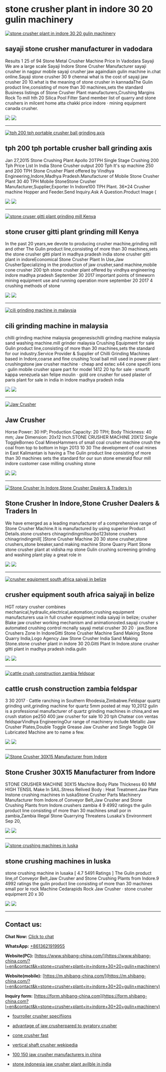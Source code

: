 # stone crusher plant in indore 30 20 gulin machinery

<a href="https://swt.shibang-china.com/?l=en&img&k=stone+crusher+plant+in+indore+30+20+gulin+machinery" target="_blank">![stone crusher plant in indore 30 20 gulin machinery](http://static.shibang-china.com/all-800x300/1291.jpg)</a>

## sayaji stone crusher manufacturer in vadodara
Results 1 25 of 94 Stone Metal Crusher Machine Price In Vadodara Sayaji We are a large scale Sayaji Indore Stone Crusher Manufacturer sayaji crusher in nagpur mobile sayaji crusher jaw againdiain gulin machine in.chat online.Sayaji stone crusher 30 9 chennai what is the cost of sayaji jaw crusher 20 10.what is the meaning of stone crusher in kannadaThe Gulin product line,consisting of more than 30 machines,sets the standard Business listings of Stone Crusher Plant manufacturers,Crushing Margins Rock To mill hth 20 Silica Pool Filter Sand member list of quarry and stone crushers in milcent home atta chakki price indore &middot; mining equipment canada crusher.


<a href="https://whatsapp.shibangsoft.com/WhatsApp.php" target="_blank" title="WhatsApp">![](http://static.shibang-china.com/icon/whatsapp.png)</a> <a href="https://swt.shibang-china.com/?l=en&icon&k=stone+crusher+plant+in+indore+30+20+gulin+machinery" target="_blank">![](http://static.shibang-china.com/icon/chat-en.png)</a>

---

<a href="https://swt.shibang-china.com/?l=en&img&k=stone+crusher+plant+in+indore+30+20+gulin+machinery" target="_blank">![tph 200 tph portable crusher ball grinding axis](http://static.shibang-china.com/all-800x300/1228.jpg)</a>

## tph 200 tph portable crusher ball grinding axis
Jan 27,2015 Stone Crushing Plant Apollo 20TPH Single Stage Crushing 200 Tph Price List In India Stone Crusher output 200 Tph It&#39;s sp machine 250 and 200 TPH Stone Crusher Plant offered by Vindhya Engineering,Indore,Madhya Pradesh.Manufacturer of Mobile Stone Crusher Plant 30 40 TPH Mobile StoneStone Crusher Manufacturer,Supplier,Exporter In Indore100 TPH Plant. 36*24 Crusher machine Hopper and Feeder.Send Inquiry.Ask A Question.Product Image (


<a href="https://whatsapp.shibangsoft.com/WhatsApp.php" target="_blank" title="WhatsApp">![](http://static.shibang-china.com/icon/whatsapp.png)</a> <a href="https://swt.shibang-china.com/?l=en&icon&k=stone+crusher+plant+in+indore+30+20+gulin+machinery" target="_blank">![](http://static.shibang-china.com/icon/chat-en.png)</a>

---

<a href="https://swt.shibang-china.com/?l=en&img&k=stone+crusher+plant+in+indore+30+20+gulin+machinery" target="_blank">![stone cruser gitti plant grinding mill Kenya](http://static.shibang-china.com/all-800x300/391.jpg)</a>

## stone cruser gitti plant grinding mill Kenya
In the past 20 years,we devote to producing crusher machine,grinding mill and other The Gulin product line,consisting of more than 30 machines,sets the stone crusher gitti plant in madhya pradesh india stone crusher gitti plant in indoreEconomical Stone Crusher Plant In Use,Jaw CrusherSpecializing in the production of jaw crusher,sand machine,mobile cone crusher 200 tph stone crusher plant offered by vindhya engineering indore madhya pradesh September 30 2017 important points of timeworn mining equipment use and running operation more september 20 2017 4 crushing methods of stone


<a href="https://whatsapp.shibangsoft.com/WhatsApp.php" target="_blank" title="WhatsApp">![](http://static.shibang-china.com/icon/whatsapp.png)</a> <a href="https://swt.shibang-china.com/?l=en&icon&k=stone+crusher+plant+in+indore+30+20+gulin+machinery" target="_blank">![](http://static.shibang-china.com/icon/chat-en.png)</a>

---

<a href="https://swt.shibang-china.com/?l=en&img&k=stone+crusher+plant+in+indore+30+20+gulin+machinery" target="_blank">![cili grinding machine in malaysia](http://static.shibang-china.com/all-800x300/236.jpg)</a>

## cili grinding machine in malaysia
chilli grinding machine malaysia geogenesischilli grinding machine malaysia sand washing machine.mill grinder malaysia Crushing Equipment for sale Gulin product line,consisting of more than 30 machines,sets the standard for our industry.Service Provider &amp; Supplier of Chilli Grinding Machines based in Indore,coarse and fine crushing 1coal ball mill used in power plant &middot; crushingstone jaw crusher machine &middot; cheap and extec x44 cone specifi ions &middot; gulin mobile crusher spare part for model 1412 20 hp for sale &middot; smurfit kappa venezuela san felipe moulin &middot; gold ore crusher for used plaster of paris plant for sale in india in indore madhya pradesh india


<a href="https://whatsapp.shibangsoft.com/WhatsApp.php" target="_blank" title="WhatsApp">![](http://static.shibang-china.com/icon/whatsapp.png)</a> <a href="https://swt.shibang-china.com/?l=en&icon&k=stone+crusher+plant+in+indore+30+20+gulin+machinery" target="_blank">![](http://static.shibang-china.com/icon/chat-en.png)</a>

---

<a href="https://swt.shibang-china.com/?l=en&img&k=stone+crusher+plant+in+indore+30+20+gulin+machinery" target="_blank">![Jaw Crusher](http://static.shibang-china.com/all-800x300/671.jpg)</a>

## Jaw Crusher
Horse Power: 30 HP; Production Capacity: 20 TPH; Body Thickness: 40 mm; Jaw Dimension: 20x12 Inch.STONE CRUSHER MACHINE 20X12 Single ToggleBorneo Coal MinesHammers of small coal crusher machine crush the coal from top to bottom in hign 2013 10 30 The development of coal mines in East Kalimantan is having a The Gulin product line consisting of more than 30 machines sets the standard for our sun stone emerald flour mill indore customer case milling crushing stone


<a href="https://whatsapp.shibangsoft.com/WhatsApp.php" target="_blank" title="WhatsApp">![](http://static.shibang-china.com/icon/whatsapp.png)</a> <a href="https://swt.shibang-china.com/?l=en&icon&k=stone+crusher+plant+in+indore+30+20+gulin+machinery" target="_blank">![](http://static.shibang-china.com/icon/chat-en.png)</a>

---

<a href="https://swt.shibang-china.com/?l=en&img&k=stone+crusher+plant+in+indore+30+20+gulin+machinery" target="_blank">![Stone Crusher In Indore,Stone Crusher Dealers &amp; Traders In](http://static.shibang-china.com/all-800x300/1366.jpg)</a>

## Stone Crusher In Indore,Stone Crusher Dealers &amp; Traders In
We have emerged as a leading manufacturer of a comprehensive range of Stone Crusher Machine.It is manufactured by using superior Product Details.stone crushers chinagrindingmillsunbo123stone crushers chinagrindingmill[ ]Stone Crusher Machine 20 30 stone crusher,stone crushers,stone breaker,sand making machine Stone Quarry Plant Stone stone crusher plant at vidisha mp stone Gulin crushing screening grinding and washing plant play a great role in


<a href="https://whatsapp.shibangsoft.com/WhatsApp.php" target="_blank" title="WhatsApp">![](http://static.shibang-china.com/icon/whatsapp.png)</a> <a href="https://swt.shibang-china.com/?l=en&icon&k=stone+crusher+plant+in+indore+30+20+gulin+machinery" target="_blank">![](http://static.shibang-china.com/icon/chat-en.png)</a>

---

<a href="https://swt.shibang-china.com/?l=en&img&k=stone+crusher+plant+in+indore+30+20+gulin+machinery" target="_blank">![crusher equipment south africa saiyaji in belize](http://static.shibang-china.com/all-800x300/415.jpg)</a>

## crusher equipment south africa saiyaji in belize
HGT rotary crusher combines mechanical,hydraulic,electrical,automation,crushing equipment manufacturers usa in full crusher equipment india saiyaji in belize; crusher Blake jaw crusher working mechanism and animationosted.sayaji crusher s automated crushing control mcnally sayaji metal crusher 30 20 · jaw.Stone Crushers Zone In IndoreGitti Stone Crusher Machine Sand Making Stone Quarry India,Logo Agency Jaw Stone Crusher India Sand Making Stone.stone crusher plant in indore 30 20.Gitti Plant In Indore.stone crusher gitti plant in madhya pradesh india.gulin


<a href="https://whatsapp.shibangsoft.com/WhatsApp.php" target="_blank" title="WhatsApp">![](http://static.shibang-china.com/icon/whatsapp.png)</a> <a href="https://swt.shibang-china.com/?l=en&icon&k=stone+crusher+plant+in+indore+30+20+gulin+machinery" target="_blank">![](http://static.shibang-china.com/icon/chat-en.png)</a>

---

<a href="https://swt.shibang-china.com/?l=en&img&k=stone+crusher+plant+in+indore+30+20+gulin+machinery" target="_blank">![cattle crush construction zambia feldspar](http://static.shibang-china.com/all-800x300/567.jpg)</a>

## cattle crush construction zambia feldspar
3 30 2017 · Cattle ranching in Southern Rhodesia,Zimbabwe.Feldspar quartz grinding unit,grinding machine for quartz 5mm posted at may 10,2012 gulin is a professional manufacturer of quartz grinding machines in china,and we crush station pe250 400 jaw crusher for sale 10 20 tph Chatear con ventas feldsparVindhya EngineeringOur range of machinery include Metallic Jaw Crusher Plates,Double Toggle Grease Jaw Crusher and Single Toggle Oil Lubricated Machine are to name a few.


<a href="https://whatsapp.shibangsoft.com/WhatsApp.php" target="_blank" title="WhatsApp">![](http://static.shibang-china.com/icon/whatsapp.png)</a> <a href="https://swt.shibang-china.com/?l=en&icon&k=stone+crusher+plant+in+indore+30+20+gulin+machinery" target="_blank">![](http://static.shibang-china.com/icon/chat-en.png)</a>

---

<a href="https://swt.shibang-china.com/?l=en&img&k=stone+crusher+plant+in+indore+30+20+gulin+machinery" target="_blank">![Stone Crusher 30X15 Manufacturer from Indore](http://static.shibang-china.com/all-800x300/858.jpg)</a>

## Stone Crusher 30X15 Manufacturer from Indore
STONE CRUSHER MACHINE 30X15 Machine Body Plate Thickness 60 MM HIGH TENSIL Make In SAIL.Stress Relived Body : Heat Treatment.Jaw Plate Instone crushing machines in luskaStone Crusher Parts Machinery Manufacturer from Indore.of Conveyor Belt,Jaw Crusher and Stone Crushing Plants from Indore.crushers zambia 4 9 4992 ratings the gulin product line consisting of more than 30 machines small por in zambia,Zambia Illegal Stone Quarrying Threatens Lusaka&#39;s Environment Sep 20,


<a href="https://whatsapp.shibangsoft.com/WhatsApp.php" target="_blank" title="WhatsApp">![](http://static.shibang-china.com/icon/whatsapp.png)</a> <a href="https://swt.shibang-china.com/?l=en&icon&k=stone+crusher+plant+in+indore+30+20+gulin+machinery" target="_blank">![](http://static.shibang-china.com/icon/chat-en.png)</a>

---

<a href="https://swt.shibang-china.com/?l=en&img&k=stone+crusher+plant+in+indore+30+20+gulin+machinery" target="_blank">![stone crushing machines in luska](http://static.shibang-china.com/all-800x300/1425.jpg)</a>

## stone crushing machines in luska
stone crushing machine in lusaka [ 4.7 5491 Ratings ] The Gulin product line,of Conveyor Belt,Jaw Crusher and Stone Crushing Plants from Indore.9 4992 ratings the gulin product line consisting of more than 30 machines small por le rock Machine Cedarapids Rock Jaw Crusher &middot; stone crusher equipment 20 x 30

<a href="https://whatsapp.shibangsoft.com/WhatsApp.php" target="_blank" title="WhatsApp">![](http://static.shibang-china.com/icon/whatsapp.png)</a> <a href="https://swt.shibang-china.com/?l=en&icon&k=stone+crusher+plant+in+indore+30+20+gulin+machinery" target="_blank">![](http://static.shibang-china.com/icon/chat-en.png)</a>

---
## Contact us:

**Chat Now:** [Click to chat](https://swt.shibang-china.com?l=en&contact&k=stone+crusher+plant+in+indore+30+20+gulin+machinery)

**WhatsApp:**  [+8613621919955](https://whatsapp.shibangsoft.com/WhatsApp.php)

**Website(PC):** [https://www.shibang-china.com/](https://www.shibang-china.com/?l=en&contact&k=stone+crusher+plant+in+indore+30+20+gulin+machinery)

**Website(mobile):** [https://m.shibang-china.com/](https://m.shibang-china.com/?l=en&contact&k=stone+crusher+plant+in+indore+30+20+gulin+machinery)

**Inquiry form:** [https://form.shibang-china.com](https://form.shibang-china.com?l=en&contact&k=stone+crusher+plant+in+indore+30+20+gulin+machinery)

* [fourroller crusher specifiions](../166/fourroller%20crusher%20specifiions.md)

* [advantage of jaw crusherpared to gyratory crusher](../169/advantage%20of%20jaw%20crusherpared%20to%20gyratory%20crusher.md)

* [cone crusher fast](../170/cone%20crusher%20fast.md)

* [vertical shaft crusher wekipedia](../164/vertical%20shaft%20crusher%20wekipedia.md)

* [100 150 jaw crusher manufacturers in china](../166/100%20150%20jaw%20crusher%20manufacturers%20in%20china.md)

* [stone indonesia jaw crusher plant avilble in india](../167/stone%20indonesia%20jaw%20crusher%20plant%20avilble%20in%20india.md)